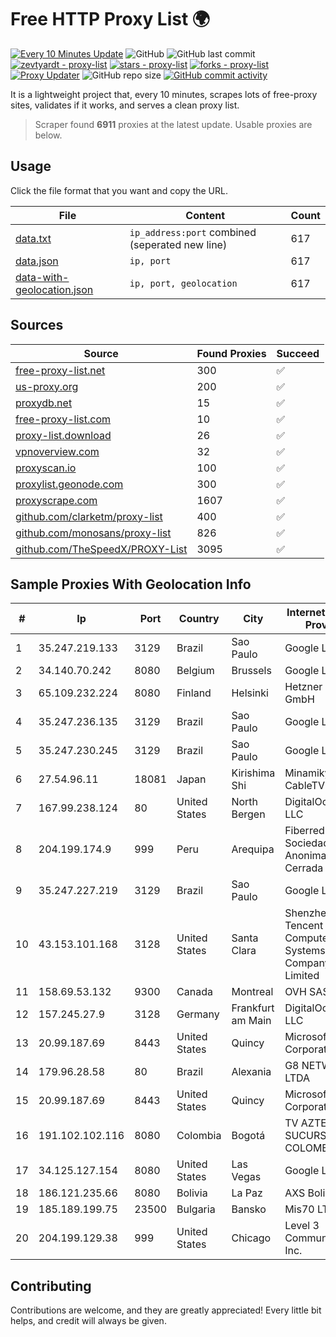 
# Free HTTP Proxy List 🌍

[![Every 10 Minutes Update](https://github.com/mertguvencli/http-proxy-list/actions/workflows/main.yml/badge.svg?branch=main)](https://github.com/mertguvencli/http-proxy-list/actions/workflows/main.yml)
![GitHub](https://img.shields.io/github/license/mertguvencli/http-proxy-list)
![GitHub last commit](https://img.shields.io/github/last-commit/mertguvencli/http-proxy-list)
[![zevtyardt - proxy-list](https://img.shields.io/static/v1?label=zevtyardt&message=proxy-list&color=blue&logo=github)](https://github.com/zevtyardt/proxy-list "Go to GitHub repo")
[![stars - proxy-list](https://img.shields.io/github/stars/zevtyardt/proxy-list?style=social)](https://github.com/zevtyardt/proxy-list)
[![forks - proxy-list](https://img.shields.io/github/forks/zevtyardt/proxy-list?style=social)](https://github.com/zevtyardt/proxy-list)
[![Proxy Updater](https://github.com/zevtyardt/proxy-list/workflows/Proxy%20Updater/badge.svg)](https://github.com/zevtyardt/proxy-list/actions?query=workflow:"Proxy+Updater")
![GitHub repo size](https://img.shields.io/github/repo-size/zevtyardt/proxy-list)
[![GitHub commit activity](https://img.shields.io/github/commit-activity/m/zevtyardt/proxy-list?logo=commits)](https://github.com/zevtyardt/proxy-list/commits/main)

It is a lightweight project that, every 10 minutes, scrapes lots of free-proxy sites, validates if it works, and serves a clean proxy list.

> Scraper found **6911** proxies at the latest update. Usable proxies are below.

## Usage

Click the file format that you want and copy the URL.

|File|Content|Count|
|----|-------|-----|
|[data.txt](https://raw.githubusercontent.com/mertguvencli/http-proxy-list/main/proxy-list/data.txt)|`ip_address:port` combined (seperated new line)|617|
|[data.json](https://raw.githubusercontent.com/mertguvencli/http-proxy-list/main/proxy-list/data.json)|`ip, port`|617|
|[data-with-geolocation.json](https://raw.githubusercontent.com/mertguvencli/http-proxy-list/main/proxy-list/data-with-geolocation.json)|`ip, port, geolocation`|617|

## Sources

|Source|Found Proxies|Succeed|
|------|-------------|-------|
|[free-proxy-list.net](https://free-proxy-list.net)|300|✅|
|[us-proxy.org](https://www.us-proxy.org)|200|✅|
|[proxydb.net](http://proxydb.net)|15|✅|
|[free-proxy-list.com](https://free-proxy-list.com/?page=&port=&type%5B%5D=http&type%5B%5D=https&up_time=0&search=Search)|10|✅|
|[proxy-list.download](https://www.proxy-list.download/HTTP)|26|✅|
|[vpnoverview.com](https://vpnoverview.com/privacy/anonymous-browsing/free-proxy-servers)|32|✅|
|[proxyscan.io](https://www.proxyscan.io)|100|✅|
|[proxylist.geonode.com](https://proxylist.geonode.com/api/proxy-list?limit=300&page=1&sort_by=lastChecked&sort_type=desc&protocols=http,https)|300|✅|
|[proxyscrape.com](https://api.proxyscrape.com/v2/?request=displayproxies&protocol=http&timeout=10000&country=all&ssl=all&anonymity=all)|1607|✅|
|[github.com/clarketm/proxy-list](https://raw.githubusercontent.com/clarketm/proxy-list/master/proxy-list-raw.txt)|400|✅|
|[github.com/monosans/proxy-list](https://raw.githubusercontent.com/monosans/proxy-list/main/proxies/http.txt)|826|✅|
|[github.com/TheSpeedX/PROXY-List](https://raw.githubusercontent.com/TheSpeedX/PROXY-List/master/http.txt)|3095|✅|


## Sample Proxies With Geolocation Info

|#|Ip|Port|Country|City|Internet Service Provider|
|-|--|----|-------|----|-------------------------|
|1|35.247.219.133|3129|Brazil|Sao Paulo|Google LLC|
|2|34.140.70.242|8080|Belgium|Brussels|Google LLC|
|3|65.109.232.224|8080|Finland|Helsinki|Hetzner Online GmbH|
|4|35.247.236.135|3129|Brazil|Sao Paulo|Google LLC|
|5|35.247.230.245|3129|Brazil|Sao Paulo|Google LLC|
|6|27.54.96.11|18081|Japan|Kirishima Shi|Minamikyusyu CableTV Net Inc.|
|7|167.99.238.124|80|United States|North Bergen|DigitalOcean, LLC|
|8|204.199.174.9|999|Peru|Arequipa|Fiberred Sociedad Anonima Cerrada|
|9|35.247.227.219|3129|Brazil|Sao Paulo|Google LLC|
|10|43.153.101.168|3128|United States|Santa Clara|Shenzhen Tencent Computer Systems Company Limited|
|11|158.69.53.132|9300|Canada|Montreal|OVH SAS|
|12|157.245.27.9|3128|Germany|Frankfurt am Main|DigitalOcean, LLC|
|13|20.99.187.69|8443|United States|Quincy|Microsoft Corporation|
|14|179.96.28.58|80|Brazil|Alexania|G8 NETWORKS LTDA|
|15|20.99.187.69|8443|United States|Quincy|Microsoft Corporation|
|16|191.102.102.116|8080|Colombia|Bogotá|TV AZTECA SUCURSAL COLOMBIA|
|17|34.125.127.154|8080|United States|Las Vegas|Google LLC|
|18|186.121.235.66|8080|Bolivia|La Paz|AXS Bolivia S. A.|
|19|185.189.199.75|23500|Bulgaria|Bansko|Mis70 LTD|
|20|204.199.129.38|999|United States|Chicago|Level 3 Communications, Inc.|



## Contributing

Contributions are welcome, and they are greatly appreciated! Every
little bit helps, and credit will always be given.

